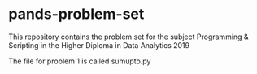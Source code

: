 # pands-problem-set

This repository contains the problem set for the subject Programming & Scripting in the Higher Diploma in Data Analytics 2019 

The file for problem 1 is called sumupto.py

